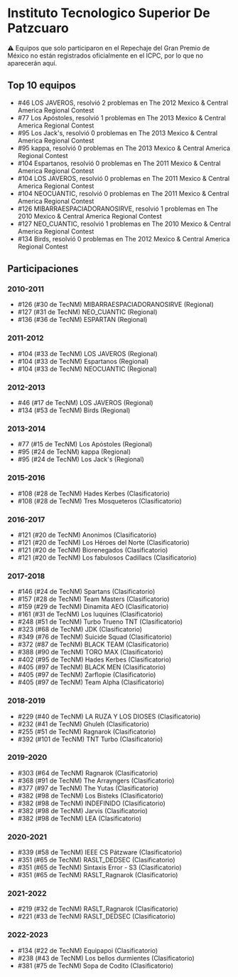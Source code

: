 # Instituto Tecnologico Superior De Patzcuaro

:warning: Equipos que solo participaron en el Repechaje del Gran Premio de México no están registrados oficialmente en el ICPC, por lo que no aparecerán aquí.

## Top 10 equipos

- #46 LOS JAVEROS, resolvió 2 problemas en The 2012 Mexico & Central America Regional Contest
- #77 Los Apóstoles, resolvió 1 problemas en The 2013 Mexico & Central America Regional Contest
- #95 Los Jack's, resolvió 0 problemas en The 2013 Mexico & Central America Regional Contest
- #95 kappa, resolvió 0 problemas en The 2013 Mexico & Central America Regional Contest
- #104 Espartanos, resolvió 0 problemas en The 2011 Mexico & Central America Regional Contest
- #104 LOS JAVEROS, resolvió 0 problemas en The 2011 Mexico & Central America Regional Contest
- #104 NEOCUANTIC, resolvió 0 problemas en The 2011 Mexico & Central America Regional Contest
- #126 MIBARRAESPACIADORANOSIRVE, resolvió 1 problemas en The 2010 Mexico & Central America Regional Contest
- #127 NEO_CUANTIC, resolvió 1 problemas en The 2010 Mexico & Central America Regional Contest
- #134 Birds, resolvió 0 problemas en The 2012 Mexico & Central America Regional Contest

## Participaciones

### 2010-2011

- #126 (#30 de TecNM) MIBARRAESPACIADORANOSIRVE (Regional)
- #127 (#31 de TecNM) NEO_CUANTIC (Regional)
- #136 (#36 de TecNM) ESPARTAN (Regional)

### 2011-2012

- #104 (#33 de TecNM) LOS JAVEROS (Regional)
- #104 (#33 de TecNM) Espartanos (Regional)
- #104 (#33 de TecNM) NEOCUANTIC (Regional)

### 2012-2013

- #46 (#17 de TecNM) LOS JAVEROS (Regional)
- #134 (#53 de TecNM) Birds (Regional)

### 2013-2014

- #77 (#15 de TecNM) Los Apóstoles (Regional)
- #95 (#24 de TecNM) kappa (Regional)
- #95 (#24 de TecNM) Los Jack's (Regional)

### 2015-2016

- #108 (#28 de TecNM) Hades Kerbes (Clasificatorio)
- #108 (#28 de TecNM) Tres Mosqueteros (Clasificatorio)

### 2016-2017

- #121 (#20 de TecNM) Anonimos (Clasificatorio)
- #121 (#20 de TecNM) Los Héroes del Norte (Clasificatorio)
- #121 (#20 de TecNM) Biorenegados (Clasificatorio)
- #121 (#20 de TecNM) Los fabulosos Cadillacs (Clasificatorio)

### 2017-2018

- #146 (#24 de TecNM) Spartans (Clasificatorio)
- #157 (#28 de TecNM) Team Masters (Clasificatorio)
- #159 (#29 de TecNM) Dinamita AEO (Clasificatorio)
- #161 (#31 de TecNM) Los luquines (Clasificatorio)
- #248 (#51 de TecNM) Turbo Trueno TNT (Clasificatorio)
- #323 (#68 de TecNM) JDK (Clasificatorio)
- #349 (#76 de TecNM) Suicide Squad (Clasificatorio)
- #372 (#87 de TecNM) BLACK TEAM (Clasificatorio)
- #388 (#90 de TecNM) TORO MAX (Clasificatorio)
- #402 (#95 de TecNM) Hades Kerbes (Clasificatorio)
- #405 (#97 de TecNM) BLACK MEN (Clasificatorio)
- #405 (#97 de TecNM) Zarflopie (Clasificatorio)
- #405 (#97 de TecNM) Team Alpha (Clasificatorio)

### 2018-2019

- #229 (#40 de TecNM) LA RUZA Y LOS DIOSES (Clasificatorio)
- #232 (#41 de TecNM) Ghuleh (Clasificatorio)
- #255 (#51 de TecNM) Ragnarok (Clasificatorio)
- #392 (#101 de TecNM) TNT Turbo (Clasificatorio)

### 2019-2020

- #303 (#64 de TecNM) Ragnarok (Clasificatorio)
- #368 (#91 de TecNM) The Arrayngers (Clasificatorio)
- #377 (#97 de TecNM) The Yutas (Clasificatorio)
- #382 (#98 de TecNM) Los Bisteks (Clasificatorio)
- #382 (#98 de TecNM) INDEFINIDO (Clasificatorio)
- #382 (#98 de TecNM) Jarvis (Clasificatorio)
- #382 (#98 de TecNM) LEA (Clasificatorio)

### 2020-2021

- #339 (#58 de TecNM) IEEE CS Pátzware (Clasificatorio)
- #351 (#65 de TecNM) RASLT_DEDSEC (Clasificatorio)
- #351 (#65 de TecNM) Sintaxis Error - S3 (Clasificatorio)
- #351 (#65 de TecNM) RASLT_Ragnarok (Clasificatorio)

### 2021-2022

- #219 (#32 de TecNM) RASLT_Ragnarok (Clasificatorio)
- #221 (#33 de TecNM) RASLT_DEDSEC (Clasificatorio)

### 2022-2023

- #134 (#22 de TecNM) Equipapoi (Clasificatorio)
- #238 (#43 de TecNM) Los bellos durmientes (Clasificatorio)
- #381 (#75 de TecNM) Sopa de Codito (Clasificatorio)



